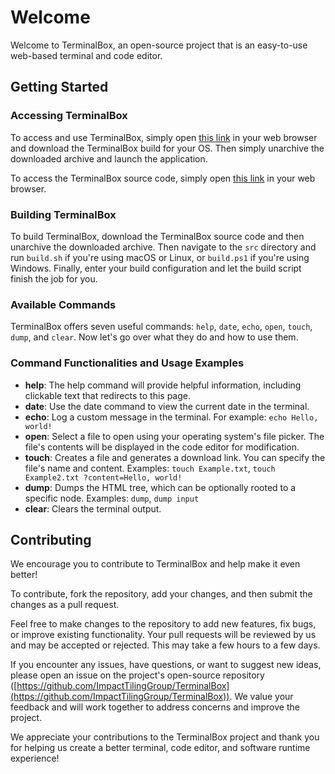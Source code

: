 # Welcome

Welcome to TerminalBox, an open-source project that is an easy-to-use web-based terminal and code editor.

## Getting Started

### Accessing TerminalBox

To access and use TerminalBox, simply open [this link](https://terminalbox.mytestapp.me/#download) in your web browser and download the TerminalBox build for your OS. Then simply unarchive the downloaded archive and launch the application.

To access the TerminalBox source code, simply open [this link](https://github.com/ImpactTilingGroup/TerminalBox) in your web browser.

### Building TerminalBox

To build TerminalBox, download the TerminalBox source code and then unarchive the downloaded archive. Then navigate to the `src` directory and run `build.sh` if you're using macOS or Linux, or `build.ps1` if you're using Windows. Finally, enter your build configuration and let the build script finish the job for you.

### Available Commands

TerminalBox offers seven useful commands: `help`, `date`, `echo`, `open`, `touch`, `dump`, and `clear`. Now let's go over what they do and how to use them.

### Command Functionalities and Usage Examples

- **help**: The help command will provide helpful information, including clickable text that redirects to this page.
- **date**: Use the date command to view the current date in the terminal.
- **echo**: Log a custom message in the terminal. For example: `echo Hello, world!`
- **open**: Select a file to open using your operating system's file picker. The file's contents will be displayed in the code editor for modification.
- **touch**: Creates a file and generates a download link. You can specify the file's name and content. Examples: `touch Example.txt`, `touch Example2.txt ?content=Hello, world!`
- **dump**: Dumps the HTML tree, which can be optionally rooted to a specific node. Examples: `dump`, `dump input`
- **clear**: Clears the terminal output.

## Contributing

We encourage you to contribute to TerminalBox and help make it even better!

To contribute, fork the repository, add your changes, and then submit the changes as a pull request.

Feel free to make changes to the repository to add new features, fix bugs, or improve existing functionality. Your pull requests will be reviewed by us and may be accepted or rejected. This may take a few hours to a few days.

If you encounter any issues, have questions, or want to suggest new ideas, please open an issue on the project's open-source repository ([https://github.com/ImpactTilingGroup/TerminalBox](https://github.com/ImpactTilingGroup/TerminalBox)). We value your feedback and will work together to address concerns and improve the project.

We appreciate your contributions to the TerminalBox project and thank you for helping us create a better terminal, code editor, and software runtime experience!
